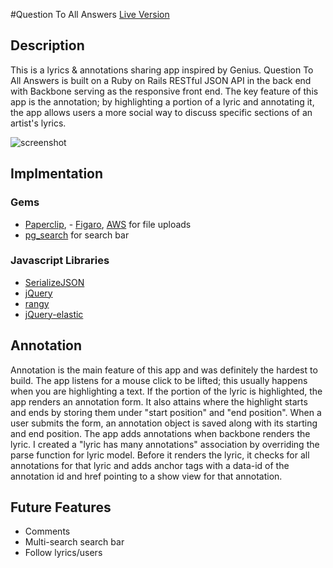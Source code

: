 #Question To All Answers
[Live Version](http://www.questiontoallanswers.com)

## Description
This is a lyrics & annotations sharing app inspired by Genius. Question
To All Answers is built on a Ruby on Rails RESTful JSON API in the back
end with Backbone serving as the responsive front end. The key feature
of this app is the annotation; by highlighting a portion of a lyric and
annotating it, the app allows users a more social way to discuss specific
sections of an artist's lyrics.

![screenshot](assets/screenshot.png)

## Implmentation

### Gems
- [Paperclip](https://github.com/thoughtbot/paperclip), - [Figaro](https://github.com/laserlemon/figaro), [AWS](https://github.com/aws/aws-sdk-ruby) for file uploads
- [pg_search](https://github.com/Casecommons/pg_search) for search bar

### Javascript Libraries
- [SerializeJSON](https://github.com/marioizquierdo/jquery.serializeJSON)
- [jQuery](https://api.jquery.com/)
- [rangy](https://github.com/timdown/rangy)
- [jQuery-elastic](https://github.com/janjarfalk/jquery-elastic)

## Annotation
Annotation is the main feature of this app and was definitely the hardest to build. The app listens for a mouse click to be lifted; this usually happens when you are highlighting a text. If the portion of the lyric is highlighted, the app renders an annotation form. It also attains where the highlight starts and ends by storing them under "start position" and "end position". When a user submits the form, an annotation object is saved along with its starting and end position. The app adds annotations when backbone renders the lyric. I created a "lyric has many annotations" association by overriding the parse function for lyric model. Before it renders the lyric, it checks for all annotations for that lyric and adds anchor tags with a data-id of the annotation id and href pointing to a show view for that annotation.

## Future Features
- Comments
- Multi-search search bar
- Follow lyrics/users
